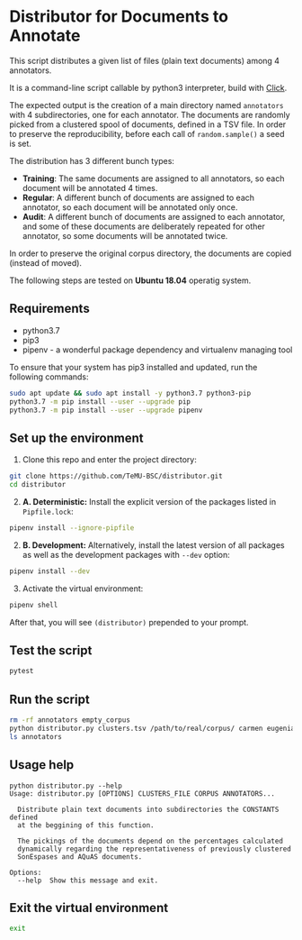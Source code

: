 # Distributor for Documents to Annotate

This script distributes a given list of files (plain text documents) among 4
annotators.

It is a command-line script callable by python3 interpreter, build with
[Click](https://click.palletsprojects.com/en/7.x/).

The expected output is the creation of a main directory named `annotators` with
4 subdirectories, one for each annotator. The documents are randomly picked
from a clustered spool of documents, defined in a TSV file. In order to
preserve the reproducibility, before each call of `random.sample()` a seed is
set.

The distribution has 3 different bunch types:
- **Training**: The same documents are assigned to all annotators, so each
document will be annotated 4 times.
- **Regular**: A different bunch of documents are assigned to each annotator,
so each document will be annotated only once.
- **Audit**: A different bunch of documents are assigned to each annotator,
and some of these documents are deliberately repeated for other annotator, so
some documents will be annotated twice.

In order to preserve the original corpus directory, the documents are copied
(instead of moved).

The following steps are tested on **Ubuntu 18.04** operatig system.

## Requirements

- python3.7
- pip3
- pipenv - a wonderful package dependency and virtualenv managing tool

To ensure that your system has pip3 installed and updated, run the following commands:
```bash
sudo apt update && sudo apt install -y python3.7 python3-pip
python3.7 -m pip install --user --upgrade pip
python3.7 -m pip install --user --upgrade pipenv
```

## Set up the environment

1. Clone this repo and enter the project directory:
```bash
git clone https://github.com/TeMU-BSC/distributor.git
cd distributor
```

2. **A. Deterministic:** Install the explicit version of the packages listed in `Pipfile.lock`:
```bash
pipenv install --ignore-pipfile
```

2. **B. Development:** Alternatively, install the latest version of all packages as well as the development packages with `--dev` option:
```bash
pipenv install --dev
```

3. Activate the virtual environment:
```bash
pipenv shell
```

After that, you will see `(distributor)` prepended to your prompt.

## Test the script
```bash
pytest
```

## Run the script
```bash
rm -rf annotators empty_corpus
python distributor.py clusters.tsv /path/to/real/corpus/ carmen eugenia isabel victoria
ls annotators
```

## Usage help
```
python distributor.py --help
Usage: distributor.py [OPTIONS] CLUSTERS_FILE CORPUS ANNOTATORS...

  Distribute plain text documents into subdirectories the CONSTANTS defined
  at the beggining of this function.

  The pickings of the documents depend on the percentages calculated
  dynamically regarding the representativeness of previously clustered
  SonEspases and AQuAS documents.

Options:
  --help  Show this message and exit.
```

## Exit the virtual environment
```bash
exit
```
